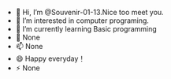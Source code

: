 - 👋 Hi, I’m @Souvenir-01-13.Nice too meet you.
- 👀 I’m interested in computer programing.
- 🌱 I’m currently learning Basic programming
- 💞️ None
- 📫 None
- 😄 Happy everyday！ 
- ⚡ None

<!---
Souvenir-01-13/Souvenir-01-13 is a ✨ special ✨ repository because its `README.md` (this file) appears on your GitHub profile.
You can click the Preview link to take a look at your changes.
--->

